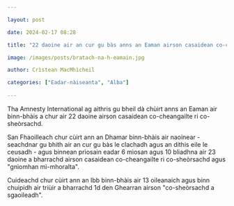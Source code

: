 ```yaml
---

layout: post

date: 2024-02-17 08:28

title: "22 daoine air an cur gu bàs anns an Eaman airson casaidean co-cheangailte ri co-sheòrsachd"

image: /images/posts/bratach-na-h-eamain.jpg

author: Crìstean MacMhìcheil

categories: ["Eadar-nàiseanta", "Alba"]
  
---
```


Tha Amnesty International ag aithris gu bheil dà chùirt anns an Eaman air binn-bhàis a chur air 22 daoine airson casaidean co-cheangailte ri co-sheòrsachd.

San Fhaoilleach chur cùirt ann an Dhamar binn-bhàis air naoinear - seachdnar gu bhith air an cur gu bàs le clachadh agus an dithis eile le ceusadh - agus binnean prìosain eadar 6 mìosan agus 10 bliadhna air 23 daoine a bharrachd airson casaidean co-cheangailte ri co-sheòrsachd agus "gnìomhan mì-mhoralta".

Cuideachd chur cùirt ann an Ibb binn-bhàis air 13 oileanaich agus binn chuipidh air triùir a bharrachd 1d den Ghearran airson "co-sheòrsachd a sgaoileadh".
